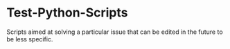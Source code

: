 # Test-Python-Scripts
Scripts aimed at solving a particular issue that can be edited in the future to be less specific.
